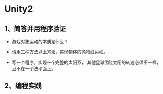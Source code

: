 # Unity2
## 1、简答并用程序验证
+ 游戏对象运动的本质是什么？

+ 请用三种方法以上方法，实现物体的抛物线运动。

+ 写一个程序，实现一个完整的太阳系， 其他星球围绕太阳的转速必须不一样，且不在一个法平面上。

## 2、编程实践
